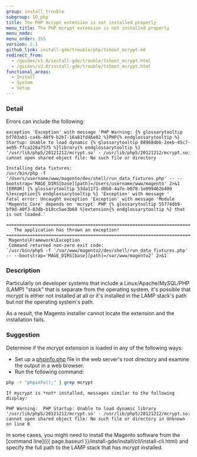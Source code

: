 ```yaml
---
group: install_trouble
subgroup: 10_php
title: The PHP mcrypt extension is not installed properly
menu_title: The PHP mcrypt extension is not installed properly
menu_node:
menu_order: 355
version: 2.1
github_link: install-gde/trouble/php/tshoot_mcrypt.md
redirect_from:
  - /guides/v1.0/install-gde/trouble/tshoot_mcrypt.html
  - /guides/v2.0/install-gde/trouble/tshoot_mcrypt.html
functional_areas:
  - Install
  - System
  - Setup
---
```


### Detail

Errors can include the following:

```terminal
exception 'Exception' with message 'PHP Warning: {% glossarytooltip bf703ab1-ca4b-48f9-b2b7-16a81fd46e02 %}PHP{% endglossarytooltip %} Startup: Unable to load dynamic {% glossarytooltip 08968dbb-2eeb-45c7-ae95-ffca228a7575 %}library{% endglossarytooltip %} '/usr/lib/php5/20121212/mcrypt.so' - /usr/lib/php5/20121212/mcrypt.so: cannot open shared object file: No such file or directory
```

```terminal
Installing data fixtures:
/usr/bin/php -f '/Users/username/www/magento/dev/shell/run_data_fixtures.php' -- --bootstrap='MAGE_DIRS[base][path]=/Users/username/www/magento' 2>&1
[ERROR] {% glossarytooltip 53da11f1-d0b8-4a7e-b078-1e099462b409 %}exception{% endglossarytooltip %} 'Exception' with message '
Fatal error: Uncaught exception 'Exception' with message 'Module 'Magento_Core' depends on 'mcrypt' PHP {% glossarytooltip 55774db9-bf9d-40f3-83db-b10cc5ae3b68 %}extension{% endglossarytooltip %} that is not loaded.'
```
```terminal
======================================================================
   The application has thrown an exception!
======================================================================
 Magento\Framework\Exception
 Command returned non-zero exit code:
`/usr/bin/php5 -f '/var/www/magento2/dev/shell/run_data_fixtures.php' -- --bootstrap='MAGE_DIRS[base][path]=/var/www/magento2' 2>&1`
```

### Description

Particularly on developer systems that include a Linux/Apache/MySQL/PHP (LAMP) "stack" that is separate from the operating system, it's possible that mcrypt is either not installed at all or it's installed in the LAMP stack's path but not the operating system's path.

As a result, the Magento installer cannot locate the extension and the installation fails.

### Suggestion

Determine if the mcrypt extension is loaded in any of the following ways:

*	Set up a [phpinfo.php](http://kb.mediatemple.net/questions/764/How+can+I+create+a+phpinfo.php+page%3F#gs) file in the web server's root directory and examine the output in a web browser.
*	Run the following command:

  ```bash
  php -r "phpinfo();" | grep mcrypt
  ```

	If mycrypt is *not* installed, messages similar to the following display:

  ```terminal
  PHP Warning:  PHP Startup: Unable to load dynamic library '/usr/lib/php5/20121212/mcrypt.so' - /usr/lib/php5/20121212/mcrypt.so: cannot open shared object file: No such file or directory in Unknown on line 0
  ```

In some cases, you might need to install the Magento software from the [command line]({{ page.baseurl }}/install-gde/install/cli/install-cli.html) and specify the full path to the LAMP stack that has mcrypt installed.
